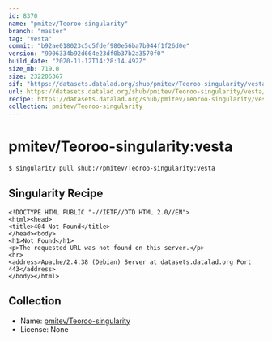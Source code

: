 ```yaml
---
id: 8370
name: "pmitev/Teoroo-singularity"
branch: "master"
tag: "vesta"
commit: "b92ae018023c5c5fdef980e56ba7b944f1f26d0e"
version: "9906334b92d664e23df0b37b2a3570f0"
build_date: "2020-11-12T14:28:14.492Z"
size_mb: 719.0
size: 232206367
sif: "https://datasets.datalad.org/shub/pmitev/Teoroo-singularity/vesta/2020-11-12-b92ae018-9906334b/9906334b92d664e23df0b37b2a3570f0.sif"
url: https://datasets.datalad.org/shub/pmitev/Teoroo-singularity/vesta/2020-11-12-b92ae018-9906334b/
recipe: https://datasets.datalad.org/shub/pmitev/Teoroo-singularity/vesta/2020-11-12-b92ae018-9906334b/Singularity
collection: pmitev/Teoroo-singularity
---
```


# pmitev/Teoroo-singularity:vesta

```bash
$ singularity pull shub://pmitev/Teoroo-singularity:vesta
```

## Singularity Recipe

```singularity
<!DOCTYPE HTML PUBLIC "-//IETF//DTD HTML 2.0//EN">
<html><head>
<title>404 Not Found</title>
</head><body>
<h1>Not Found</h1>
<p>The requested URL was not found on this server.</p>
<hr>
<address>Apache/2.4.38 (Debian) Server at datasets.datalad.org Port 443</address>
</body></html>
```

## Collection

 - Name: [pmitev/Teoroo-singularity](https://github.com/pmitev/Teoroo-singularity)
 - License: None

